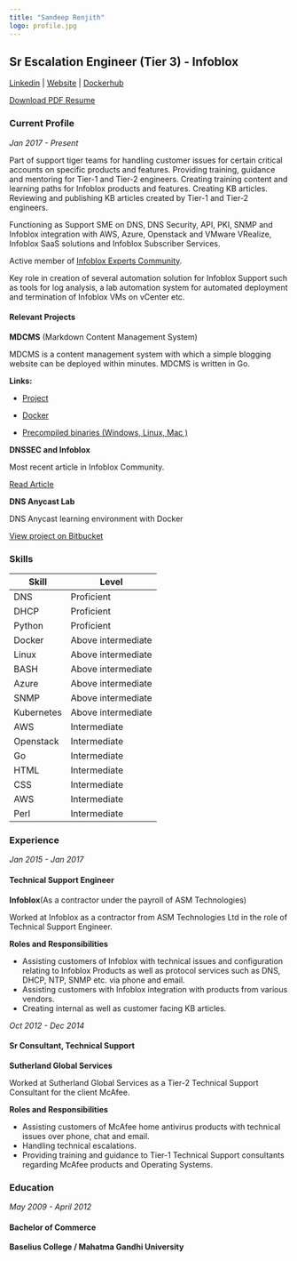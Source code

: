 ```yaml
---
title: "Sandeep Renjith"
logo: profile.jpg
---
```

## Sr Escalation Engineer (Tier 3) - Infoblox

[Linkedin](https://www.linkedin.com/in/sandeeprenjith) \| [Website](https://bytesarena.com) \| [Dockerhub](https://hub.docker.com/u/rensande) 

<a href="Sandeep_Renjith_Resume.pdf" target="_blank">Download PDF Resume</a>

### Current Profile

*Jan 2017 - Present*

Part of support tiger teams for handling customer issues for certain critical accounts on specific products and features. Providing training, guidance and mentoring for Tier-1 and Tier-2 engineers. Creating training content and learning paths for Infoblox products and features. Creating KB articles. Reviewing and publishing KB articles created by Tier-1 and Tier-2 engineers.


Functioning as Support SME on DNS, DNS Security, API, PKI,  SNMP and Infoblox integration with AWS, Azure, Openstack and VMware VRealize, Infoblox SaaS solutions and Infoblox Subscriber Services.


Active member of [Infoblox Experts Community](https://community.infoblox.com/t5/user/viewprofilepage/user-id/20850).


Key role in creation of several automation solution for Infoblox Support such as tools for log analysis, a lab automation system for automated deployment and termination of Infoblox VMs on vCenter etc.

 
#### Relevant Projects

**MDCMS** (Markdown Content Management System)

MDCMS is a content management system with which a simple blogging website can be deployed within minutes.
MDCMS is written in Go.

**Links:**

* [Project](https://github.com/sandeeprenjith/mdcms)

* [Docker](https://hub.docker.com/r/rensande/mdcms/)

* [Precompiled binaries (Windows, Linux, Mac )](http://www.bytesarena.com/downloads/)


**DNSSEC and Infoblox**

Most recent article in Infoblox Community.

[Read Article](https://community.infoblox.com/t5/Best-Practices/DNSSEC-and-Infoblox/ba-p/13076)


**DNS Anycast Lab**

DNS Anycast learning environment with Docker

[View project on Bitbucket](https://bitbucket.org/rensande/dns-anycast-lab)

### Skills

|**Skill**     |**Level**            |
|----------|------------------|
|DNS       |Proficient        |
|DHCP      |Proficient        |
|Python    |Proficient        |
|Docker    |Above intermediate|
|Linux     |Above intermediate|
|BASH      |Above intermediate|
|Azure     |Above intermediate|
|SNMP      |Above intermediate|
|Kubernetes|Above intermediate|
|AWS       |Intermediate      |
|Openstack |Intermediate      |
|Go        |Intermediate      |
|HTML      |Intermediate      |
|CSS       |Intermediate      |
|AWS       |Intermediate      |
|Perl      |Intermediate      |

### Experience


*Jan 2015 - Jan 2017*

#### Technical Support Engineer
**Infoblox**(As a contractor under the payroll of ASM Technologies)

Worked at Infoblox as a contractor from ASM Technologies Ltd in the role of Technical Support Engineer.

**Roles and Responsibilities**

* Assisting customers of Infoblox with technical issues and configuration relating to Infoblox Products as well as protocol services such as DNS, DHCP, NTP, SNMP  etc. via phone and email.
* Assisting customers with Infoblox integration with products from various vendors.
* Creating internal as well as customer facing KB articles.


*Oct 2012 - Dec 2014*

#### Sr Consultant, Technical Support
**Sutherland Global Services**

Worked at Sutherland Global Services as a Tier-2 Technical Support Consultant for the client McAfee.

**Roles and Responsibilities**

* Assisting customers of McAfee home antivirus products with technical issues over phone, chat and email.
* Handling technical escalations.
* Providing training and guidance to Tier-1 Technical Support consultants regarding McAfee products and Operating Systems.

### Education

*May 2009 - April 2012*

#### Bachelor of Commerce
**Baselius College / Mahatma Gandhi University**

